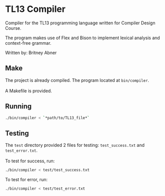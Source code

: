 # TL13 Compiler
Compiler for the TL13 programming language written for Compiler Design Course.

The program makes use of Flex and Bison to implement lexical analysis and 
context-free grammar.

Written by: Britney Abner

## Make
The project is already compiled. The program located at ```bin/compiler```.  
<br/>
A Makefile is provided.

## Running
```bash
./bin/compiler < `*path/to/TL13_file*`
```

## Testing
The ```test``` directory provided 2 files for testing: ```test_success.txt```
and ```test_error.txt```.  
<br/>
To test for success, run:  
``` bash
./bin/compiler < test/test_success.txt
```
To test for error, run:  
``` bash
./bin/compiler < test/test_error.txt
```

